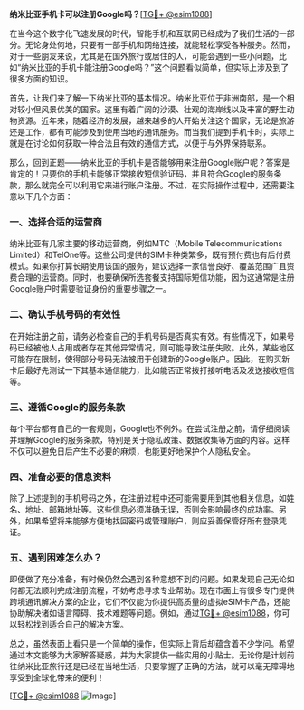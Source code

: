 **纳米比亚手机卡可以注册Google吗？**[[TG💪+ @esim1088](https://t.me/s/esim1088)]

在当今这个数字化飞速发展的时代，智能手机和互联网已经成为了我们生活的一部分。无论身处何地，只要有一部手机和网络连接，就能轻松享受各种服务。然而，对于一些朋友来说，尤其是在国外旅行或居住的人，可能会遇到一些小问题，比如“纳米比亚的手机卡能注册Google吗？”这个问题看似简单，但实际上涉及到了很多方面的知识。

首先，让我们来了解一下纳米比亚的基本情况。纳米比亚位于非洲南部，是一个相对较小但风景优美的国家。这里有着广阔的沙漠、壮观的海岸线以及丰富的野生动物资源。近年来，随着经济的发展，越来越多的人开始关注这个国家，无论是旅游还是工作，都有可能涉及到使用当地的通讯服务。而当我们提到手机卡时，实际上就是在讨论如何获取一种合法且有效的通信方式，以便于与外界保持联系。

那么，回到正题——纳米比亚的手机卡是否能够用来注册Google账户呢？答案是肯定的！只要你的手机卡能够正常接收短信验证码，并且符合Google的服务条款，那么就完全可以利用它来进行账户注册。不过，在实际操作过程中，还需要注意以下几个方面：

### 一、选择合适的运营商

纳米比亚有几家主要的移动运营商，例如MTC（Mobile Telecommunications Limited）和TelOne等。这些公司提供的SIM卡种类繁多，既有预付费也有后付费模式。如果你打算长期使用该国的服务，建议选择一家信誉良好、覆盖范围广且资费合理的运营商。同时，也要确保所选套餐支持国际短信功能，因为这通常是注册Google账户时需要验证身份的重要步骤之一。

### 二、确认手机号码的有效性

在开始注册之前，请务必检查自己的手机号码是否真实有效。有些情况下，如果号码已经被他人占用或者存在其他异常情况，则可能导致注册失败。此外，某些地区可能存在限制，使得部分号码无法被用于创建新的Google账户。因此，在购买新卡后最好先测试一下其基本通信能力，比如能否正常拨打接听电话及发送接收短信等。

### 三、遵循Google的服务条款

每个平台都有自己的一套规则，Google也不例外。在尝试注册之前，请仔细阅读并理解Google的服务条款，特别是关于隐私政策、数据收集等方面的内容。这样不仅可以避免日后产生不必要的麻烦，也能更好地保护个人隐私安全。

### 四、准备必要的信息资料

除了上述提到的手机号码之外，在注册过程中还可能需要用到其他相关信息，如姓名、地址、邮箱地址等。这些信息必须准确无误，否则会影响最终的成功率。另外，如果希望将来能够方便地找回密码或管理账户，则应妥善保管好所有登录凭证。

### 五、遇到困难怎么办？

即便做了充分准备，有时候仍然会遇到各种意想不到的问题。如果发现自己无论如何都无法顺利完成注册流程，不妨考虑寻求专业帮助。现在市面上有很多专门提供跨境通讯解决方案的企业，它们不仅能为你提供高质量的虚拟eSIM卡产品，还能协助解决诸如语言障碍、技术难题等问题。例如，通过[TG💪+ @esim1088](https://t.me/s/esim1088)，你可以轻松找到适合自己的解决方案。

总之，虽然表面上看只是一个简单的操作，但实际上背后却蕴含着不少学问。希望通过本文能够为大家解答疑惑，并为大家提供一些实用的小贴士。无论你是计划前往纳米比亚旅行还是已经在当地生活，只要掌握了正确的方法，就可以毫无障碍地享受到全球化带来的便利！

[[TG💪+ @esim1088](https://t.me/s/esim1088) ![Image](https://i.postimg.cc/4NQfJmqS/Snipaste-2025-05-13-00-14-12.png)]